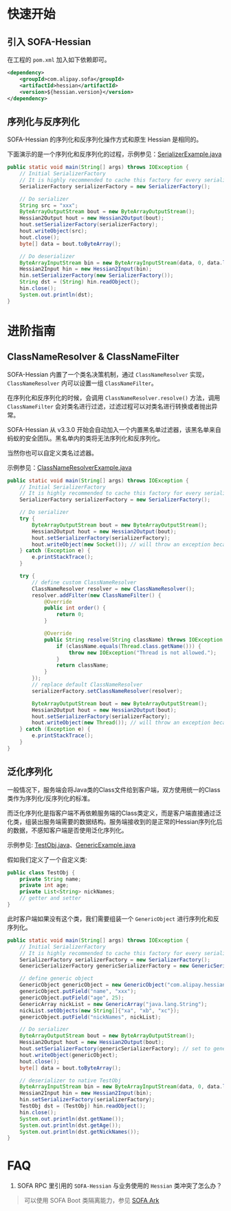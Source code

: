 # 快速开始

## 引入 SOFA-Hessian

在工程的 `pom.xml` 加入如下依赖即可。

```xml
<dependency>
    <groupId>com.alipay.sofa</groupId>
    <artifactId>hessian</artifactId>
    <version>${hessian.version}</version>
</dependency>
```

## 序列化与反序列化 

SOFA-Hessian 的序列化和反序列化操作方式和原生 Hessian 是相同的。

下面演示的是一个序列化和反序列化的过程，示例参见：[SerializerExample.java](https://github.com/alipay/alipay-hessian/blob/master/src/test/java/com/alipay/hessian/example/SerializerExample.java)


```java
public static void main(String[] args) throws IOException {
    // Initial SerializerFactory
    // It is highly recommended to cache this factory for every serialization and deserialization.
    SerializerFactory serializerFactory = new SerializerFactory();

    // Do serializer
    String src = "xxx";
    ByteArrayOutputStream bout = new ByteArrayOutputStream();
    Hessian2Output hout = new Hessian2Output(bout);
    hout.setSerializerFactory(serializerFactory);
    hout.writeObject(src);
    hout.close();
    byte[] data = bout.toByteArray();

    // Do deserializer
    ByteArrayInputStream bin = new ByteArrayInputStream(data, 0, data.length);
    Hessian2Input hin = new Hessian2Input(bin);
    hin.setSerializerFactory(new SerializerFactory());
    String dst = (String) hin.readObject();
    hin.close();
    System.out.println(dst);
}
```


# 进阶指南

## ClassNameResolver & ClassNameFilter
SOFA-Hessian 内置了一个类名决策机制，通过 `ClassNameResolver` 实现， `ClassNameResolver` 内可以设置一组 `ClassNameFilter`。

在序列化和反序列化的时候，会调用 `ClassNameResolver.resolve()` 方法，调用 `ClassNameFilter` 会对类名进行过滤，过滤过程可以对类名进行转换或者抛出异常。

SOFA-Hessian 从 v3.3.0 开始会自动加入一个内置黑名单过滤器，该黑名单来自蚂蚁的安全团队。黑名单内的类将无法序列化和反序列化。

当然你也可以自定义类名过滤器。

示例参见：[ClassNameResolverExample.java](https://github.com/alipay/alipay-hessian/blob/master/src/test/java/com/alipay/hessian/example/ClassNameResolverExample.java)

```java
public static void main(String[] args) throws IOException {
    // Initial SerializerFactory
    // It is highly recommended to cache this factory for every serialization and deserialization.
    SerializerFactory serializerFactory = new SerializerFactory();

    // Do serializer
    try {
        ByteArrayOutputStream bout = new ByteArrayOutputStream();
        Hessian2Output hout = new Hessian2Output(bout);
        hout.setSerializerFactory(serializerFactory);
        hout.writeObject(new Socket()); // will throw an exception because java.net.Socket is in the serialize blacklist
    } catch (Exception e) {
        e.printStackTrace();
    }

    try {
        // define custom ClassNameResolver
        ClassNameResolver resolver = new ClassNameResolver();
        resolver.addFilter(new ClassNameFilter() {
            @Override
            public int order() {
                return 0;
            }

            @Override
            public String resolve(String className) throws IOException {
                if (className.equals(Thread.class.getName())) {
                    throw new IOException("Thread is not allowed.");
                }
                return className;
            }
        });
        // replace default ClassNameResolver
        serializerFactory.setClassNameResolver(resolver);

        ByteArrayOutputStream bout = new ByteArrayOutputStream();
        Hessian2Output hout = new Hessian2Output(bout);
        hout.setSerializerFactory(serializerFactory);
        hout.writeObject(new Thread()); // will throw an exception because java.net.Thread is not allowed
    } catch (Exception e) {
        e.printStackTrace();
    }
}
```

## 泛化序列化
一般情况下，服务端会将Java类的Class文件给到客户端，双方使用统一的Class类作为序列化/反序列化的标准。

而泛化序列化是指客户端不再依赖服务端的Class类定义，而是客户端直接通过泛化类，组装出服务端需要的数据结构。服务端接收到的是正常的Hessian序列化后的数据，不感知客户端是否使用泛化序列化。

示例参见: [TestObj.java](https://github.com/alipay/alipay-hessian/blob/master/src/test/java/com/alipay/hessian/example/TestObj.java)、[GenericExample.java](https://github.com/alipay/alipay-hessian/blob/master/src/test/java/com/alipay/hessian/example/GenericExample.java)

假如我们定义了一个自定义类:

```java
public class TestObj {
    private String name;
    private int age;
    private List<String> nickNames;
    // getter and setter
}
```
此时客户端如果没有这个类，我们需要组装一个 `GenericObject` 进行序列化和反序列化。

```java
public static void main(String[] args) throws IOException {
    // Initial SerializerFactory
    // It is highly recommended to cache this factory for every serialization and deserialization.
    SerializerFactory serializerFactory = new SerializerFactory();
    GenericSerializerFactory genericSerializerFactory = new GenericSerializerFactory();

    // define generic object
    GenericObject genericObject = new GenericObject("com.alipay.hessian.example.TestObj");
    genericObject.putField("name", "xxx");
    genericObject.putField("age", 25);
    GenericArray nickList = new GenericArray("java.lang.String");
    nickList.setObjects(new String[]{"xa", "xb", "xc"});
    genericObject.putField("nickNames", nickList);

    // Do serializer
    ByteArrayOutputStream bout = new ByteArrayOutputStream();
    Hessian2Output hout = new Hessian2Output(bout);
    hout.setSerializerFactory(genericSerializerFactory); // set to genericSerializerFactory
    hout.writeObject(genericObject);
    hout.close();
    byte[] data = bout.toByteArray();

    // deserializer to native TestObj
    ByteArrayInputStream bin = new ByteArrayInputStream(data, 0, data.length);
    Hessian2Input hin = new Hessian2Input(bin);
    hin.setSerializerFactory(serializerFactory);
    TestObj dst = (TestObj) hin.readObject();
    hin.close();
    System.out.println(dst.getName());
    System.out.println(dst.getAge());
    System.out.println(dst.getNickNames());
}
```


# FAQ
1. SOFA RPC 里引用的 `SOFA-Hessian` 与业务使用的 `Hessian` 类冲突了怎么办？
> 可以使用 SOFA Boot 类隔离能力，参见 [SOFA Ark](https://github.com/alipay/sofa-ark)